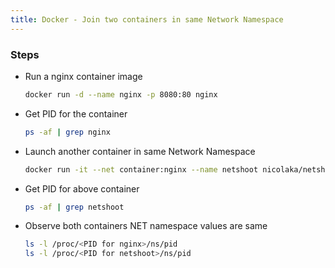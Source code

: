 ```yaml
---
title: Docker - Join two containers in same Network Namespace
---
```


### Steps
- Run a nginx container image
  ```bash
  docker run -d --name nginx -p 8080:80 nginx
  ```
- Get PID for the container
  ```bash
  ps -af | grep nginx
  ```
- Launch another container in same Network Namespace
  ```bash
  docker run -it --net container:nginx --name netshoot nicolaka/netshoot
  ```
- Get PID for above container
  ```bash
  ps -af | grep netshoot
  ```
- Observe both containers NET namespace values are same
  ```bash
  ls -l /proc/<PID for nginx>/ns/pid
  ls -l /proc/<PID for netshoot>/ns/pid
  ```


